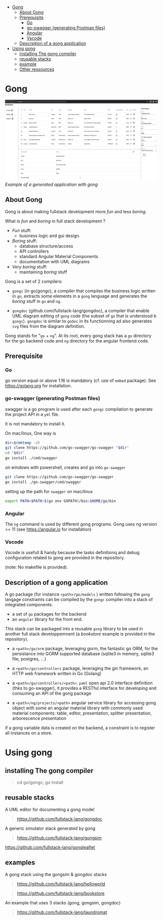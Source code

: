 - [Gong](#gong)
  - [About Gong](#about-gong)
  - [Prerequisite](#prerequisite)
    - [Go](#go)
    - [go-swagger (generating Postman files)](#go-swagger-generating-postman-files)
    - [Angular](#angular)
    - [Vscode](#vscode)
  - [Description of a gong application](#description-of-a-gong-application)
- [Using gong](#using-gong)
  - [installing The gong compiler](#installing-the-gong-compiler)
  - [reusable stacks](#reusable-stacks)
  - [example](#example)
  - [Other ressources](#other-ressources)

# Gong

![Example of a generated application with gong](docs/images/bookstore-client.png)
*Example of a generated application with gong*

## About Gong

Gong is about making fullstack development more *fun* and less *boring*.

What is *fun* and *boring* in full stack development ?
- *Fun* stuff:
  - business logic and gui design.
- *Boring* stuff:
  - database structure/access
  - API controllers
  - standard Angular Material Components
  - documentation with UML diagrams
- *Very boring* stuff:
  - maintaining *boring* stuff

Gong is a set of 2 compilers:

- `gongc` (in go/gongc), a compiler that compiles the business logic written in `go`, extracts some elements in a `gong` language and generates the *boring* stuff in `go` and `ng`.

- `gongdoc` (github.com/fullstack-lang/gongdoc), a compiler that enable UML diagram editing of `gong` code (the subset of `go` that is understood b `gongc`). `gongdoc`  is similar to `godoc` in its functionning ad also generates `svg` files from the diagram definition.

Gong stands for "`go` + `ng`". At its root, every gong stack has a `go` directory for the go backend code and `ng` directory for the angular frontend code.

## Prerequisite

### Go

go version equal or above 1.16 is mandatory (cf. use of `embed` package). See https://golang.org for installation.

### go-swagger (generating Postman files)

swagger is a go program is used after each `gongc` compilation to generate the project API in a `yml` file. 

It is not mandatory to install it.

On mac/linux, One way is

```bash
dir=$(mktemp -d) 
git clone https://github.com/go-swagger/go-swagger "$dir" 
cd "$dir"
go install ./cmd/swagger
```

on windows with powershell, creates and go into `go-swagger`
```bash
git clone https://github.com/go-swagger/go-swagger
go install ./go-swagger/cmd/swagger
```

setting up the path for `swagger` on mac/linux
```sh
export PATH=$PATH:$(go env GOPATH)/bin:$HOME/go/bin
```

### Angular

The `ng` command is used by different gong programs. Gong uses ng version >= 11 (see https://angular.io for installation)

### Vscode

Vscode is usefull & handy because the tasks definitionq and debug configuration related to gong are provided in the repository.

(note: No makefile is provided).

## Description of a gong application

A go package (for instance `<path>/go/models` ) written following the `gong` langage constraints can be compiled by the `gongc` compiler into a stack of integrated components:
- a set of `go` packages for the backend
- an `angular` library for the front end. 

This stack can be packaged into a reusable `gong` library to be used in another full stack developpemnent (a *bookstore* example is provided in the repository).

- a `<path>/go/orm` package, leveraging gorm, the fantastic go ORM, for the persistance into GORM supported database (sqlite3 in memory, sqlite3 file, postgres, ...)
- a `<path>/go/controllers` package, leveraging the gin framework, an HTTP web framework written in Go (Golang)
- a `<path>/go/controllers/<path>.yaml` open api 2.0 interface definition (thks to go-swagger), it provides a RESTful interface for  developing and consuming an API of the gong package

- a `<path>/ng/projects/<path>` angular service library for accessing gong object with some an angular material library with commonly used material components: table, editor, presentation, splitter presentation, arborescence presentation

if a gong variable data is created on the backend, a constraint is to register all instances on a store.

# Using gong

## installing The gong compiler

> cd go/gongc; go install

## reusable stacks 

A UML editor for documenting a gong model
> https://github.com/fullstack-lang/gongdoc

A generic simulator stack generated by gong
> https://github.com/fullstack-lang/gongsim

https://github.com/fullstack-lang/gongleaflet

## examples

A gong stack using the gongsim & gongdoc stacks
> https://github.com/fullstack-lang/helloworld

> https://github.com/fullstack-lang/bookstore

An example that uses 3 stacks (gong, gongsim, gongdoc)
> https://github.com/fullstack-lang/laundromat 
